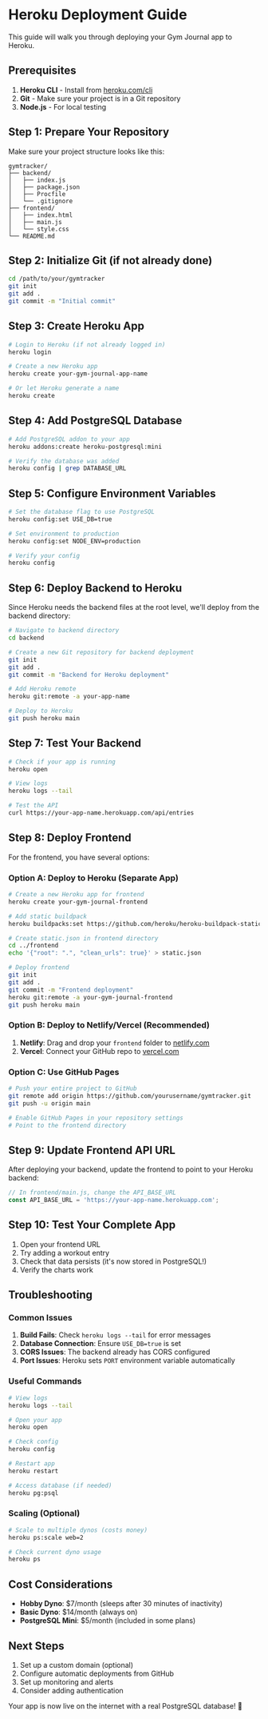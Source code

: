# Heroku Deployment Guide

This guide will walk you through deploying your Gym Journal app to Heroku.

## Prerequisites

1. **Heroku CLI** - Install from [heroku.com/cli](https://devcenter.heroku.com/articles/heroku-cli)
2. **Git** - Make sure your project is in a Git repository
3. **Node.js** - For local testing

## Step 1: Prepare Your Repository

Make sure your project structure looks like this:
```
gymtracker/
├── backend/
│   ├── index.js
│   ├── package.json
│   ├── Procfile
│   └── .gitignore
├── frontend/
│   ├── index.html
│   ├── main.js
│   └── style.css
└── README.md
```

## Step 2: Initialize Git (if not already done)

```bash
cd /path/to/your/gymtracker
git init
git add .
git commit -m "Initial commit"
```

## Step 3: Create Heroku App

```bash
# Login to Heroku (if not already logged in)
heroku login

# Create a new Heroku app
heroku create your-gym-journal-app-name

# Or let Heroku generate a name
heroku create
```

## Step 4: Add PostgreSQL Database

```bash
# Add PostgreSQL addon to your app
heroku addons:create heroku-postgresql:mini

# Verify the database was added
heroku config | grep DATABASE_URL
```

## Step 5: Configure Environment Variables

```bash
# Set the database flag to use PostgreSQL
heroku config:set USE_DB=true

# Set environment to production
heroku config:set NODE_ENV=production

# Verify your config
heroku config
```

## Step 6: Deploy Backend to Heroku

Since Heroku needs the backend files at the root level, we'll deploy from the backend directory:

```bash
# Navigate to backend directory
cd backend

# Create a new Git repository for backend deployment
git init
git add .
git commit -m "Backend for Heroku deployment"

# Add Heroku remote
heroku git:remote -a your-app-name

# Deploy to Heroku
git push heroku main
```

## Step 7: Test Your Backend

```bash
# Check if your app is running
heroku open

# View logs
heroku logs --tail

# Test the API
curl https://your-app-name.herokuapp.com/api/entries
```

## Step 8: Deploy Frontend

For the frontend, you have several options:

### Option A: Deploy to Heroku (Separate App)

```bash
# Create a new Heroku app for frontend
heroku create your-gym-journal-frontend

# Add static buildpack
heroku buildpacks:set https://github.com/heroku/heroku-buildpack-static.git

# Create static.json in frontend directory
cd ../frontend
echo '{"root": ".", "clean_urls": true}' > static.json

# Deploy frontend
git init
git add .
git commit -m "Frontend deployment"
heroku git:remote -a your-gym-journal-frontend
git push heroku main
```

### Option B: Deploy to Netlify/Vercel (Recommended)

1. **Netlify**: Drag and drop your `frontend` folder to [netlify.com](https://netlify.com)
2. **Vercel**: Connect your GitHub repo to [vercel.com](https://vercel.com)

### Option C: Use GitHub Pages

```bash
# Push your entire project to GitHub
git remote add origin https://github.com/yourusername/gymtracker.git
git push -u origin main

# Enable GitHub Pages in your repository settings
# Point to the frontend directory
```

## Step 9: Update Frontend API URL

After deploying your backend, update the frontend to point to your Heroku backend:

```javascript
// In frontend/main.js, change the API_BASE_URL
const API_BASE_URL = 'https://your-app-name.herokuapp.com';
```

## Step 10: Test Your Complete App

1. Open your frontend URL
2. Try adding a workout entry
3. Check that data persists (it's now stored in PostgreSQL!)
4. Verify the charts work

## Troubleshooting

### Common Issues

1. **Build Fails**: Check `heroku logs --tail` for error messages
2. **Database Connection**: Ensure `USE_DB=true` is set
3. **CORS Issues**: The backend already has CORS configured
4. **Port Issues**: Heroku sets `PORT` environment variable automatically

### Useful Commands

```bash
# View logs
heroku logs --tail

# Open your app
heroku open

# Check config
heroku config

# Restart app
heroku restart

# Access database (if needed)
heroku pg:psql
```

### Scaling (Optional)

```bash
# Scale to multiple dynos (costs money)
heroku ps:scale web=2

# Check current dyno usage
heroku ps
```

## Cost Considerations

- **Hobby Dyno**: $7/month (sleeps after 30 minutes of inactivity)
- **Basic Dyno**: $14/month (always on)
- **PostgreSQL Mini**: $5/month (included in some plans)

## Next Steps

1. Set up a custom domain (optional)
2. Configure automatic deployments from GitHub
3. Set up monitoring and alerts
4. Consider adding authentication

Your app is now live on the internet with a real PostgreSQL database! 🎉 